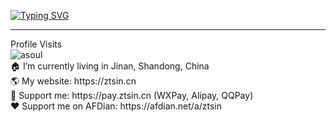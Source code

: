 <a href="https://git.io/typing-svg"><img src="https://readme-typing-svg.demolab.com?font=Montserrat&pause=1000&color=3CAAB6&width=435&lines=Hi%2CI'm+Z_Tsin+from+China%F0%9F%91%8B;My+Website%3A+https%3A%2F%2Fztsin.cn++%E2%9D%A4;Favorite+Games%3AMinecraft%2CCS%3AGO;E-MAIL%3Ahorizonsun%40vip.qq.com" alt="Typing SVG" /></a><br>
<hr />
Profile Visits <br>
<img src="https://count.getloli.com/get/@ztsinsun" alt="asoul" /><br>
🏠 I’m currently living in Jinan, Shandong, China<br>
🌎 My website: https://ztsin.cn<br>
🤝 Support me: https://pay.ztsin.cn (WXPay, Alipay, QQPay)<br>
❤️ Support me on AFDian: https://afdian.net/a/ztsin<br>
